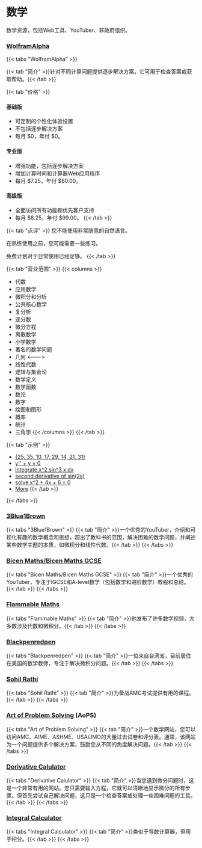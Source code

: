 # 数学

数学资源，包括Web工具、YouTuber、非政府组织。

### [WolframAlpha](https://www.wolframalpha.com/)

{{< tabs "WolframAlpha" >}}

{{< tab "简介" >}}针对不同计算问题提供逐步解决方案。它可用于检查答案或获取帮助。{{< /tab >}}

{{< tab "价格" >}}
#### 基础版

- 可定制的个性化体验设置
- 不包括逐步解决方案
- 每月 $0，年付 $0。

#### 专业版

- 增强功能，包括逐步解决方案
- 增加计算时间和计算器Web应用程序
- 每月 $7.25，年付 $60.00。

#### 高级版

- 全面访问所有功能和优先客户支持
- 每月 $8.25，年付 $99.00。
{{< /tab >}}

{{< tab "点评" >}}
您不能使用非常随意的自然语言。

在熟练使用之前，您可能需要一些练习。

免费计划对于日常使用已经足够。
{{< /tab >}}

{{< tab "营业范围" >}}
{{< columns >}}
- 代数
- 应用数学
- 微积分和分析
- 公共核心数学
- 复分析
- 连分数
- 微分方程
- 离散数学
- 小学数学
- 著名的数学问题
- 几何
<--->
- 线性代数
- 逻辑与集合论
- 数学定义
- 数学函数
- 数论
- 数字
- 绘图和图形
- 概率
- 统计
- 三角学
{{< /columns >}}
{{< /tab >}}

{{< tab "示例" >}}
- [{25, 35, 10, 17, 29, 14, 21, 31}](https://www.wolframalpha.com/input?i=%7B25%2C+35%2C+10%2C+17%2C+29%2C+14%2C+21%2C+31%7D)
- [y'' + y = 0](https://www.wolframalpha.com/input?i=y%27%27+%2B+y+%3D+0)
- [integrate x^2 sin^3 x dx](https://www.wolframalpha.com/input?i=integrate+x%5E2+sin%5E3+x+dx)
- [second derivative of sin(2x)](https://www.wolframalpha.com/input?i=second+derivative+of+sin%282x%29)
- [solve x^2 + 4x + 6 = 0](https://www.wolframalpha.com/input?i=solve+x%5E2+%2B+4x+%2B+6+%3D+0)
- [More](https://www.wolframalpha.com/examples/mathematics)
{{< /tab >}}

{{< /tabs >}}

### [3Blue1Brown](https://www.youtube.com/c/3blue1brown)

{{< tabs "3Blue1Brown" >}}
{{< tab "简介" >}}一个优秀的YouTuber，介绍和可视化有趣的数学概念和思想，超出了教科书的范围，解决困难的数学问题，并阐述某些数学主题的本质，如微积分和线性代数。{{< /tab >}}
{{< /tabs >}}

### [Bicen Maths/Bicen Maths GCSE](https://www.youtube.com/c/BicenMaths)

{{< tabs "Bicen Maths/Bicen Maths GCSE" >}}
{{< tab "简介" >}}一个优秀的YouTuber，专注于IGCSE和A-level数学（包括数学和进阶数学）教程和总结。{{< /tab >}}
{{< /tabs >}}

### [Flammable Maths](https://www.youtube.com/c/papaflammy)

{{< tabs "Flammable Maths" >}}
{{< tab "简介" >}}他发布了许多数学视频，大多数涉及代数和微积分。{{< /tab >}}
{{< /tabs >}}

### [Blackpenredpen](https://www.youtube.com/c/blackpenredpen)

{{< tabs "Blackpenredpen" >}}
{{< tab "简介" >}}一位来自台湾省，目前居住在美国的数学教师，专注于解决微积分问题。{{< /tab >}}
{{< /tabs >}}

### [Sohil Rathi](https://www.youtube.com/c/SohilRathi)

{{< tabs "Sohil Rathi" >}}
{{< tab "简介" >}}为备战AMC考试提供有用的课程。{{< /tab >}}
{{< /tabs >}}

### [**A**rt **o**f **P**roblem **S**olving](https://artofproblemsolving.com/) (**AoPS**)

{{< tabs "Art of Problem Solving" >}}
{{< tab "简介" >}}一个数学网站，您可以访问AMC、AIME、ASHME、USA/JMO的大量过去试卷和评分表。通常，该网站为一个问题提供多个解决方案，鼓励您从不同的角度解决问题。{{< /tab >}}
{{< /tabs >}}

### [Derivative Calulator](https://www.derivative-calculator.net)

{{< tabs "Derivative Calulator" >}}
{{< tab "简介" >}}当您遇到微分问题时，这是一个非常有用的网站。您只需要输入方程，它就可以清晰地显示微分的所有步骤。但首先尝试自己解决问题，这只是一个检查答案或处理一些困难问题的工具。{{< /tab >}}
{{< /tabs >}}

### [Integral Calculator](https://www.integral-calculator.com/)

{{< tabs "Integral Calculator" >}}
{{< tab "简介" >}}类似于导数计算器，但用于积分。{{< /tab >}}
{{< /tabs >}}